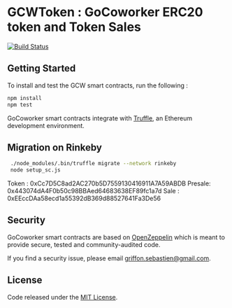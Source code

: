 # GCWToken : GoCoworker ERC20 token and Token Sales

[![Build Status](https://travis-ci.com/Gocoworker/gocoworker-tokensale-sc.svg?branch=master)](https://travis-ci.com/Gocoworker/gocoworker-tokensale-sc)

## Getting Started

To install and test the GCW smart contracts, run the following :
```sh
npm install
npm test
```
GoCoworker smart contracts integrate with [Truffle](https://github.com/ConsenSys/truffle), an Ethereum development environment. 


## Migration on Rinkeby 

```sh
 ./node_modules/.bin/truffle migrate --network rinkeby
 node setup_sc.js
```
Token : 0xCc7D5C8ad2AC270b5D7559130416911A7A59ABDB
Presale: 0x443074dA4F0b50c98BBAed64683638EF89fc1a7d
Sale : 0xEEccDAa58ecd1a55392dB369d88527641Fa3De56

## Security
GoCoworker smart contracts are based on [OpenZeppelin](https://github.com/OpenZeppelin/zeppelin-solidity/) which is meant to provide secure, tested and community-audited code.

If you find a security issue, please email [griffon.sebastien@gmail.com](mailto:griffon.sebastien@gmail.com).


## License
Code released under the [MIT License]().
